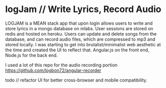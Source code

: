 # logJam // Write Lyrics, Record Audio

LOGJAM is a MEAN stack app that upon login allows users to write and store lyrics in a mongo database on mlabs.  User sessions are stored on redis and hosted on heroku. Users can update and delete songs from the database, and can record audio files, which are compressed to mp3 and stored locally.   I was starting to get into brutalist/minimalist web aesthetic at the time and created the UI to reflect that.  Angular.js on the front end, Node.js for the back end. 

I used a lot of this repo for the audio recording portion https://github.com/logbon72/angular-recorder

todo // refactor UI for better cross-browser and mobile compatibility. 
